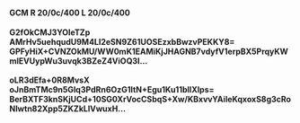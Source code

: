 #### GCM R 20/0c/400 L 20/0c/400
**G2fOkCMJ3YOIeTZp**<br/>**AMrHv5uehqudU9M4LI2eSN9Z61UOSEzxbBwzvPEKKY8=**<br/>**GPFyHiX+CVNZOkMU/WW0mK1EAMiKjJHAGNB7vdyfV1erpBX5PrqyKWmlEVUypWu3uvqk3BZeZ4ViOQ3I...**<br/><br/>
**oLR3dEfa+0R8MvsX**<br/>**oJnBmTMc9n5GIq3PdRn6OzG1ltN+Egu1Ku11blIXlps=**<br/>**BerBXTF3knSKjUCd+10SG0XrVocCSbqS+Xw/KBxvvYAileKqxoxS8g3cRoNIwtn82Xpp5ZKZkLlVwuxH...**